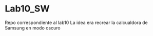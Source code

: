 # Lab10_SW
 Repo correspondiente al lab10 
 La idea era recrear la calcualdora de Samsung en modo oscuro 
